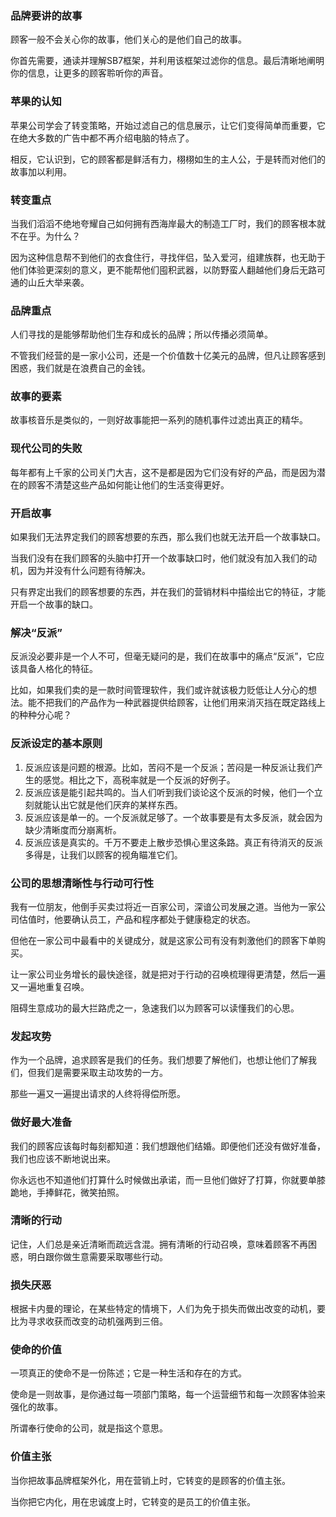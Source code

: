 ### 品牌要讲的故事

顾客一般不会关心你的故事，他们关心的是他们自己的故事。

你首先需要，通读并理解SB7框架，并利用该框架过滤你的信息。最后清晰地阐明你的信息，让更多的顾客聆听你的声音。

### 苹果的认知

苹果公司学会了转变策略，开始过滤自己的信息展示，让它们变得简单而重要，它在绝大多数的广告中都不再介绍电脑的特点了。

相反，它认识到，它的顾客都是鲜活有力，栩栩如生的主人公，于是转而对他们的故事加以利用。

### 转变重点

当我们滔滔不绝地夸耀自己如何拥有西海岸最大的制造工厂时，我们的顾客根本就不在乎。为什么？

因为这种信息帮不到他们的衣食住行，寻找伴侣，坠入爱河，组建族群，也无助于他们体验更深刻的意义，更不能帮他们囤积武器，以防野蛮人翻越他们身后无路可通的山丘大举来袭。

### 品牌重点

人们寻找的是能够帮助他们生存和成长的品牌；所以传播必须简单。

不管我们经营的是一家小公司，还是一个价值数十亿美元的品牌，但凡让顾客感到困惑，我们就是在浪费自己的金钱。

### 故事的要素

故事核音乐是类似的，一则好故事能把一系列的随机事件过滤出真正的精华。

### 现代公司的失败

每年都有上千家的公司关门大吉，这不是都是因为它们没有好的产品，而是因为潜在的顾客不清楚这些产品如何能让他们的生活变得更好。

### 开启故事

如果我们无法界定我们的顾客想要的东西，那么我们也就无法开启一个故事缺口。

当我们没有在我们顾客的头脑中打开一个故事缺口时，他们就没有加入我们的动机，因为并没有什么问题有待解决。

只有界定出我们的顾客想要的东西，并在我们的营销材料中描绘出它的特征，才能开启一个故事的缺口。

### 解决“反派”

反派没必要非是一个人不可，但毫无疑问的是，我们在故事中的痛点“反派”，它应该具备人格化的特征。

比如，如果我们卖的是一款时间管理软件，我们或许就该极力贬低让人分心的想法。能不把我们的产品作为一种武器提供给顾客，让他们用来消灭挡在既定路线上的种种分心呢？

### 反派设定的基本原则

1. 反派应该是问题的根源。比如，苦闷不是一个反派；苦闷是一种反派让我们产生的感觉。相比之下，高税率就是一个反派的好例子。
2. 反派应该是能引起共鸣的。当人们听到我们谈论这个反派的时候，他们一个立刻就能认出它就是他们厌弃的某样东西。
3. 反派应该是单一的。一个反派就足够了。一个故事要是有太多反派，就会因为缺少清晰度而分崩离析。
4. 反派应该是真实的。千万不要走上散步恐惧心里这条路。真正有待消灭的反派多得是，让我们以顾客的视角瞄准它们。

### 公司的思想清晰性与行动可行性

我有一位朋友，他倒手买卖过将近一百家公司，深谙公司发展之道。当他为一家公司估值时，他要确认员工，产品和程序都处于健康稳定的状态。

但他在一家公司中最看中的关键成分，就是这家公司有没有刺激他们的顾客下单购买。

让一家公司业务增长的最快途径，就是把对于行动的召唤梳理得更清楚，然后一遍又一遍地重复召唤。

阻碍生意成功的最大拦路虎之一，急速我们以为顾客可以读懂我们的心思。

### 发起攻势

作为一个品牌，追求顾客是我们的任务。我们想要了解他们，也想让他们了解我们，但我们是需要采取主动攻势的一方。

那些一遍又一遍提出请求的人终将得偿所愿。

### 做好最大准备

我们的顾客应该每时每刻都知道：我们想跟他们结婚。即便他们还没有做好准备，我们也应该不断地说出来。

你永远也不知道他们打算什么时候做出承诺，而一旦他们做好了打算，你就要单膝跪地，手捧鲜花，微笑拍照。

### 清晰的行动

记住，人们总是亲近清晰而疏远含混。拥有清晰的行动召唤，意味着顾客不再困惑，明白跟你做生意需要采取哪些行动。

### 损失厌恶

根据卡内曼的理论，在某些特定的情境下，人们为免于损失而做出改变的动机，要比为寻求收获而改变的动机强两到三倍。

### 使命的价值

一项真正的使命不是一份陈述；它是一种生活和存在的方式。

使命是一则故事，是你通过每一项部门策略，每一个运营细节和每一次顾客体验来强化的故事。

所谓奉行使命的公司，就是指这个意思。

### 价值主张

当你把故事品牌框架外化，用在营销上时，它转变的是顾客的价值主张。

当你把它内化，用在忠诚度上时，它转变的是员工的价值主张。
